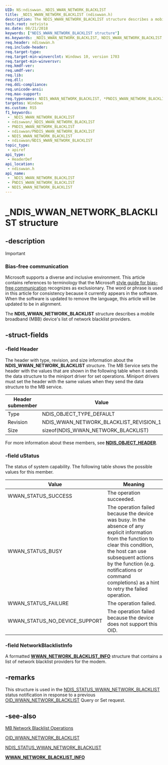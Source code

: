 ```yaml
---
UID: NS:ndiswwan._NDIS_WWAN_NETWORK_BLACKLIST
title: _NDIS_WWAN_NETWORK_BLACKLIST (ndiswwan.h)
description: The NDIS_WWAN_NETWORK_BLACKLIST structure describes a mobile broadband (MBB) device's network blacklists.
tech.root: netvista
ms.date: 08/21/2018
keywords: ["NDIS_WWAN_NETWORK_BLACKLIST structure"]
ms.keywords: _NDIS_WWAN_NETWORK_BLACKLIST, NDIS_WWAN_NETWORK_BLACKLIST, *PNDIS_WWAN_NETWORK_BLACKLIST,
req.header: ndiswwan.h
req.include-header: 
req.target-type: 
req.target-min-winverclnt: Windows 10, version 1703
req.target-min-winversvr: 
req.kmdf-ver: 
req.umdf-ver: 
req.lib: 
req.dll: 
req.ddi-compliance: 
req.unicode-ansi: 
req.max-support: 
req.typenames: NDIS_WWAN_NETWORK_BLACKLIST, *PNDIS_WWAN_NETWORK_BLACKLIST
targetos: Windows
ms.custom: RS5
f1_keywords:
 - _NDIS_WWAN_NETWORK_BLACKLIST
 - ndiswwan/_NDIS_WWAN_NETWORK_BLACKLIST
 - PNDIS_WWAN_NETWORK_BLACKLIST
 - ndiswwan/PNDIS_WWAN_NETWORK_BLACKLIST
 - NDIS_WWAN_NETWORK_BLACKLIST
 - ndiswwan/NDIS_WWAN_NETWORK_BLACKLIST
topic_type:
 - apiref
api_type:
 - HeaderDef
api_location:
 - ndiswwan.h
api_name:
 - _NDIS_WWAN_NETWORK_BLACKLIST
 - PNDIS_WWAN_NETWORK_BLACKLIST
 - NDIS_WWAN_NETWORK_BLACKLIST
---
```


# _NDIS_WWAN_NETWORK_BLACKLIST structure


## -description

> [!IMPORTANT]
> ### Bias-free communication
>
> Microsoft supports a diverse and inclusive environment. This article contains references to terminology that the Microsoft [style guide for bias-free communication](/style-guide/bias-free-communication) recognizes as exclusionary. The word or phrase is used in this article for consistency because it currently appears in the software. When the software is updated to remove the language, this article will be updated to be in alignment.

The **NDIS_WWAN_NETWORK_BLACKLIST** structure describes a mobile broadband (MBB) device's list of network blacklist providers.

## -struct-fields

### -field Header

The header with type, revision, and size information about the **NDIS_WWAN_NETWORK_BLACKLIST** structure. The MB Service sets the header with the values that are shown in the following table when it sends the data structure to the miniport driver for set operations. Miniport drivers must set the header with the same values when they send the data structure to the MB service.

| Header submember | Value |
| --- | --- |
| Type | NDIS_OBJECT_TYPE_DEFAULT |
| Revision | NDIS_WWAN_NETWORK_BLACKLIST_REVISION_1 |
| Size | sizeof(NDIS_WWAN_NETWORK_BLACKLIST) |

For more information about these members, see [**NDIS_OBJECT_HEADER**](../objectheader/ns-objectheader-ndis_object_header.md).

### -field uStatus

The status of system capability. The following table shows the possible values for this member.

| Value | Meaning |
| --- | --- |
| WWAN_STATUS_SUCCESS | The operation succeeded. |
| WWAN_STATUS_BUSY | The operation failed because the device was busy. In the absence of any explicit information from the function to clear this condition, the host can use subsequent actions by the function (e.g. notifications or command completions) as a hint to retry the failed operation. |
| WWAN_STATUS_FAILURE | The operation failed. |
| WWAN_STATUS_NO_DEVICE_SUPPORT | The operation failed because the device does not support this OID. |

### -field NetworkBlacklistInfo

 
A formatted [**WWAN_NETWORK_BLACKLIST_INFO**](../wwan/ns-wwan-_wwan_network_blacklist_info.md) structure that contains a list of network blacklist providers for the modem.

## -remarks

This structure is used in the [NDIS_STATUS_WWAN_NETWORK_BLACKLIST](/windows-hardware/drivers/network/ndis-status-wwan-network-blacklist) status notification in response to a previous [OID_WWAN_NETWORK_BLACKLIST](/windows-hardware/drivers/network/oid-wwan-network-blacklist) Query or Set request.

## -see-also

[MB Network Blacklist Operations](/windows-hardware/drivers/network/mb-network-blacklist-operations)

[OID_WWAN_NETWORK_BLACKLIST](/windows-hardware/drivers/network/oid-wwan-network-blacklist)

[NDIS_STATUS_WWAN_NETWORK_BLACKLIST](/windows-hardware/drivers/network/ndis-status-wwan-network-blacklist)

[**WWAN_NETWORK_BLACKLIST_INFO**](../wwan/ns-wwan-_wwan_network_blacklist_info.md)

